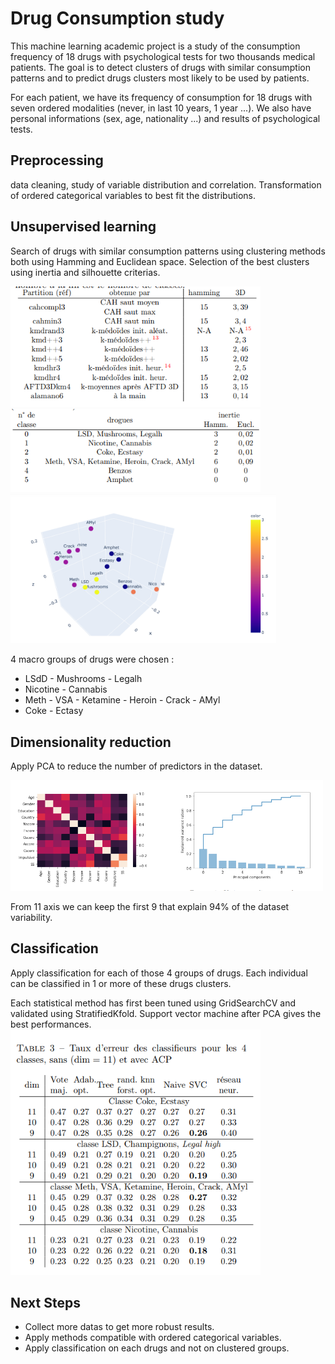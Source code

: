 # Drug Consumption study

This machine learning academic project is a study of the consumption frequency of 18 drugs with psychological tests for two thousands medical patients. 
The goal is to detect clusters of drugs with similar consumption patterns and to predict drugs clusters most likely to be used by patients. 

For each patient, we have its frequency of consumption for 18 drugs with seven ordered modalities (never, in last 10 years, 1 year ...). We also have personal informations (sex, age, nationality ...) and results of psychological tests.

## Preprocessing 
 data cleaning, study of variable distribution and correlation. Transformation of ordered categorical variables to best fit the distributions.

## Unsupervised learning 
 Search of drugs with similar consumption patterns using clustering methods both using Hamming and Euclidean space. Selection of the best clusters using inertia and silhouette criterias.

<img src="Images_readme/clustering_results.png" width="400"/>
<img src="Images_readme/clusters_inertia.png" width="400"/>
<img src="Images_readme/plot_clusters_3D.png" width="425"/>

4 macro groups of drugs were chosen :
- LSdD - Mushrooms - Legalh
- Nicotine - Cannabis
- Meth - VSA - Ketamine - Heroin - Crack - AMyl
- Coke - Ectasy

## Dimensionality reduction 
 Apply PCA to reduce the number of predictors in the dataset.

<img src="Images_readme/PCA.png" width="500"/>

From 11 axis we can keep the first 9 that explain 94% of the dataset variability.

## Classification
Apply classification for each of those 4 groups of drugs. Each individual can be classified in 1 or more of these drugs clusters. 

Each statistical method has first been tuned using GridSearchCV and validated using StratifiedKfold.
Support vector machine after PCA gives the best performances.   
<img src="Images_readme/classifications_performances.png" width="400"/>

## Next Steps 

- Collect more datas to get more robust results.
- Apply methods compatible with ordered categorical variables.
- Apply classification on each drugs and not on clustered groups.